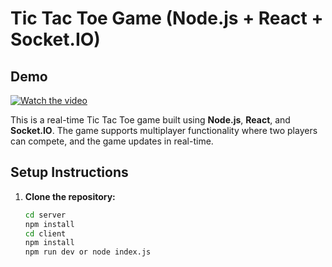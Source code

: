 # Tic Tac Toe Game (Node.js + React + Socket.IO)
## Demo

[![Watch the video](https://img.youtube.com/vi/YnBOPE5Ly3A/maxresdefault.jpg)](https://youtu.be/YnBOPE5Ly3A)

This is a real-time Tic Tac Toe game built using **Node.js**, **React**, and **Socket.IO**. The game supports multiplayer functionality where two players can compete, and the game updates in real-time.

## Setup Instructions

1. **Clone the repository:**
   ```bash
   cd server
   npm install
   cd client 
   npm install
   npm run dev or node index.js






